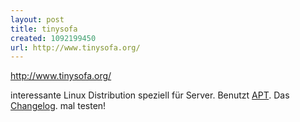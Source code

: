 ```yaml
---
layout: post
title: tinysofa
created: 1092199450
url: http://www.tinysofa.org/
---
```

http://www.tinysofa.org/

interessante Linux Distribution speziell für Server. Benutzt [APT][].
Das [Changelog][]. mal testen!

  [APT]: http://www.debian.org/doc/manuals/apt-howto/index.de.html
  [Changelog]: http://www.tinysofa.org/documentation/index.cgi?TwoPointZeroChronicle
